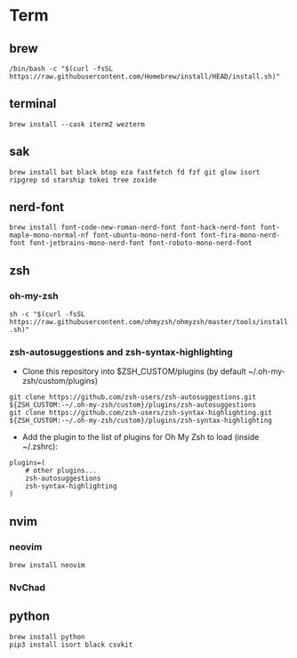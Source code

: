 # Term

## brew

`/bin/bash -c "$(curl -fsSL https://raw.githubusercontent.com/Homebrew/install/HEAD/install.sh)"`

## terminal

`brew install --cask iterm2 wezterm`

## sak

`brew install bat black btop eza fastfetch fd fzf git glow isort ripgrep sd starship tokei tree zoxide`

## nerd-font

`brew install font-code-new-roman-nerd-font font-hack-nerd-font font-maple-mono-normal-nf font-ubuntu-mono-nerd-font font-fira-mono-nerd-font font-jetbrains-mono-nerd-font	font-roboto-mono-nerd-font`

## zsh

### oh-my-zsh

`sh -c "$(curl -fsSL https://raw.githubusercontent.com/ohmyzsh/ohmyzsh/master/tools/install.sh)"`

### zsh-autosuggestions and zsh-syntax-highlighting

- Clone this repository into $ZSH_CUSTOM/plugins (by default ~/.oh-my-zsh/custom/plugins)

```
git clone https://github.com/zsh-users/zsh-autosuggestions.git ${ZSH_CUSTOM:-~/.oh-my-zsh/custom}/plugins/zsh-autosuggestions
git clone https://github.com/zsh-users/zsh-syntax-highlighting.git ${ZSH_CUSTOM:-~/.oh-my-zsh/custom}/plugins/zsh-syntax-highlighting

```

- Add the plugin to the list of plugins for Oh My Zsh to load (inside ~/.zshrc):

```
plugins=(
    # other plugins...
    zsh-autosuggestions
    zsh-syntax-highlighting
)
```

## nvim

### neovim

`brew install neovim`

### NvChad

## python

```
brew install python
pip3 install isort black csvkit
```
